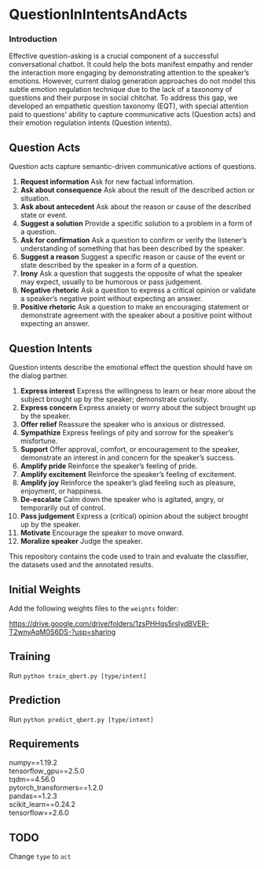 # QuestionInIntentsAndActs

### Introduction

Effective question-asking is a crucial component of a successful conversational chatbot. It could help the bots manifest empathy and render the interaction more engaging by demonstrating attention to the speaker’s emotions. However, current dialog generation approaches do not model this subtle emotion regulation technique due to the lack of a taxonomy of questions and their purpose in social chitchat. To address this gap, we developed an empathetic question taxonomy (EQT), with special attention paid to questions’ ability to capture communicative acts (Question acts) and their emotion regulation intents (Question intents).

## Question Acts

Question acts capture semantic-driven communicative actions of questions. 

1. **Request information** Ask for new factual information.
2. **Ask about consequence** Ask about the result of the described action or situation.
3. **Ask about antecedent** Ask about the reason or cause of the described state or event.
4. **Suggest a solution** Provide a specific solution to a problem in a form of a question. 
5. **Ask for confirmation** Ask a question to confirm or verify the listener’s understanding of something that has been described by the speaker.
6. **Suggest a reason** Suggest a specific reason or cause of the event or state described by the speaker in a form of a question.
7. **Irony** Ask a question that suggests the opposite of what the speaker may expect, usually to be humorous or pass judgement.
8. **Negative rhetoric** Ask a question to express a critical opinion or validate a speaker’s negative point without expecting an answer.
9. **Positive rhetoric** Ask a question to make an encouraging statement or demonstrate agreement with the speaker about a positive point without expecting an answer.

## Question Intents

Question intents describe the emotional effect the question should have on the dialog partner.

1. **Express interest** Express the willingness to learn or hear more about the subject brought up by the speaker; demonstrate curiosity.
2. **Express concern** Express anxiety or worry about the subject brought up by the speaker.
3. **Offer relief** Reassure the speaker who is anxious or distressed.
4. **Sympathize** Express feelings of pity and sorrow for the speaker’s misfortune.
5. **Support** Offer approval, comfort, or encouragement to the speaker, demonstrate an interest in and concern for the speaker’s success.
6. **Amplify pride** Reinforce the speaker’s feeling of pride.
7. **Amplify excitement** Reinforce the speaker’s feeling of excitement.
8. **Amplify joy** Reinforce the speaker’s glad feeling such as pleasure, enjoyment, or happiness.
9. **De-escalate** Calm down the speaker who is agitated, angry, or temporarily out of control.
10. **Pass judgement** Express a (critical) opinion about the subject brought up by the speaker.
11. **Motivate** Encourage the speaker to move onward.
12. **Moralize speaker** Judge the speaker.

This repository contains the code used to train and evaluate the classifier, the datasets used and the annotated results.  

## Initial Weights
Add the following weights files to the `weights` folder:

https://drive.google.com/drive/folders/1zsPHHqs5rsIydBVER-T2wnyAqM0S6DS-?usp=sharing


## Training

Run `python train_qbert.py [type/intent]`


## Prediction

Run `python predict_qbert.py [type/intent]`


## Requirements

numpy==1.19.2  
tensorflow_gpu==2.5.0  
tqdm==4.56.0  
pytorch_transformers==1.2.0  
pandas==1.2.3  
scikit_learn==0.24.2  
tensorflow==2.6.0  


## TODO

Change `type` to `act`
